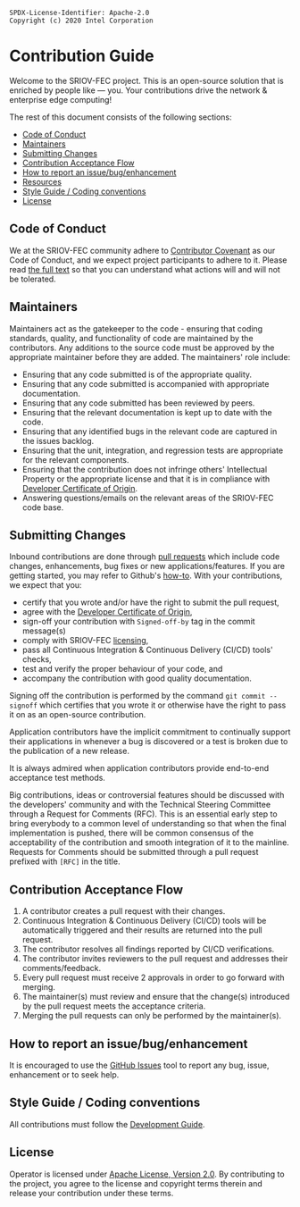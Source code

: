 ```text
SPDX-License-Identifier: Apache-2.0
Copyright (c) 2020 Intel Corporation
```
<!-- omit in toc -->
# Contribution Guide
Welcome to the SRIOV-FEC project. This is an open-source solution that is enriched by people like — you. Your contributions drive the network & enterprise edge computing!

The rest of this document consists of the following sections:

- [Code of Conduct](#code-of-conduct)
- [Maintainers](#maintainers)
- [Submitting Changes](#submitting-changes)
- [Contribution Acceptance Flow](#contribution-acceptance-flow)
- [How to report an issue/bug/enhancement](#how-to-report-an-issuebugenhancement)
- [Resources](#resources)
- [Style Guide / Coding conventions](#style-guide--coding-conventions)
- [License](#license)

## Code of Conduct
We at the SRIOV-FEC community adhere to [Contributor Covenant](https://www.contributor-covenant.org/) as our Code of Conduct, and we expect project participants to adhere to it. Please read [the full text](CODE_OF_CONDUCT.md) so that you can understand what actions will and will not be tolerated.

## Maintainers
Maintainers act as the gatekeeper to the code - ensuring that coding standards, quality, and functionality of code are maintained by the contributors. Any additions to the source code must be approved by the appropriate maintainer before they are added. The maintainers' role include:

* Ensuring that any code submitted is of the appropriate quality.
* Ensuring that any code submitted is accompanied with appropriate documentation.
* Ensuring that any code submitted has been reviewed by peers.
* Ensuring that the relevant documentation is kept up to date with the code.
* Ensuring that any identified bugs in the relevant code are captured in the issues backlog.
* Ensuring that the unit, integration, and regression tests are appropriate for the relevant components.
* Ensuring that the contribution does not infringe others' Intellectual Property or the appropriate license and that it is in compliance with [Developer Certificate of Origin](http://developercertificate.org/).
* Answering questions/emails on the relevant areas of the SRIOV-FEC code base.

## Submitting Changes
Inbound contributions are done through [pull requests](https://github.com/intel-collab/applications.orchestration.operators.sriov-fec-operator/pulls) which include code changes, enhancements, bug fixes or new applications/features. If you are getting started, you may refer to Github's [how-to](https://help.github.com/articles/using-pull-requests/). With your contributions, we expect that you:

* certify that you wrote and/or have the right to submit the pull request,
* agree with the [Developer Certificate of Origin](http://developercertificate.org/),
* sign-off your contribution with `Signed-off-by` tag in the commit message(s)
* comply with SRIOV-FEC [licensing](#license),
* pass all Continuous Integration & Continuous Delivery (CI/CD) tools' checks,
* test and verify the proper behaviour of your code, and
* accompany the contribution with good quality documentation.

Signing off the contribution is performed by the command `git commit --signoff` which certifies that you wrote it or otherwise have the right to pass it on as an open-source contribution.

Application contributors have the implicit commitment to continually support their applications in whenever a bug is discovered or a test is broken due to the publication of a new release.

It is always admired when application contributors provide end-to-end acceptance test methods.

Big contributions, ideas or controversial features should be discussed with the developers' community and with the Technical Steering Committee through a Request for Comments (RFC). This is an essential early step to bring everybody to a common level of understanding so that when the final implementation is pushed, there will be common consensus of the acceptability of the contribution and smooth integration of it to the mainline. Requests for Comments should be submitted through a pull request prefixed with `[RFC]` in the title.

## Contribution Acceptance Flow
1. A contributor creates a pull request with their changes.
2. Continuous Integration & Continuous Delivery (CI/CD) tools will be automatically triggered and their results are returned into the pull request.
3. The contributor resolves all findings reported by CI/CD verifications.
4. The contributor invites reviewers to the pull request and addresses their comments/feedback.
5. Every pull request must receive 2 approvals in order to go forward with merging.
6. The maintainer(s) must review and ensure that the change(s) introduced by the pull request meets the acceptance criteria.
6. Merging the pull requests can only be performed by the maintainer(s).

## How to report an issue/bug/enhancement
It is encouraged to use the [GitHub Issues](https://github.com/intel-collab/applications.orchestration.operators.sriov-fec-operator/issues) tool to report any bug, issue, enhancement or to seek help.

## Style Guide / Coding conventions
All contributions must follow the [Development Guide](DEVELOPING.md).

## License
Operator is licensed under [Apache License, Version 2.0](LICENSE). By contributing to the project, you agree to the license and copyright terms therein and release your contribution under these terms.
